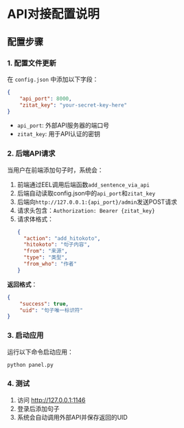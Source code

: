 # API对接配置说明

## 配置步骤

### 1. 配置文件更新

在 `config.json` 中添加以下字段：

```json
{
    "api_port": 8000,
    "zitat_key": "your-secret-key-here"
}
```

- `api_port`: 外部API服务器的端口号
- `zitat_key`: 用于API认证的密钥

### 2. 后端API请求

当用户在前端添加句子时，系统会：

1. 前端通过EEL调用后端函数`add_sentence_via_api`
2. 后端自动读取config.json中的`api_port`和`zitat_key`
3. 后端向`http://127.0.0.1:{api_port}/admin`发送POST请求
4. 请求头包含：`Authorization: Bearer {zitat_key}`
5. 请求体格式：
   ```json
   {
     "action": "add_hitokoto",
     "hitokoto": "句子内容",
     "from": "来源",
     "type": "类型",
     "from_who": "作者"
   }
   ```

**返回格式**：
```json
{
    "success": true,
    "uid": "句子唯一标识符"
}
```

### 3. 启动应用

运行以下命令启动应用：

```bash
python panel.py
```

### 4. 测试

1. 访问 http://127.0.0.1:1146
2. 登录后添加句子
3. 系统会自动调用外部API并保存返回的UID